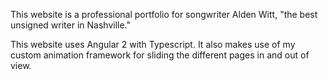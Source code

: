 This website is a professional portfolio for songwriter Alden Witt, "the best unsigned writer in 
Nashville."

This website uses Angular 2 with Typescript. It also makes use of my custom animation framework for 
sliding the different pages in and out of view.

[main-url]: http://aldenwitt.com